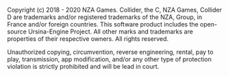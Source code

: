 Copyright (c) 2018 - 2020 NZA Games. Collider, the C, NZA Games, Collider D are trademarks and/or registered trademarks of the NZA, Group, in France and/or foreign countries. This software product includes the open-source Ursina-Engine Project. All other marks and trademarks are properties of their respective owners. All rights reserved.

Unauthorized copying, circumvention, reverse engineering, rental, pay to play, transmission, app modification, and/or any other type of protection violation is strictly prohibited and will be lead in court.
